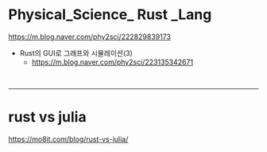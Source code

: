 # Physical_Science_ Rust _Lang

https://m.blog.naver.com/phy2sci/222829839173

- Rust의 GUI로 그래프와 시뮬레이션(3)
  - https://m.blog.naver.com/phy2sci/223135342671

<br>

<hr>


# rust vs julia

https://mo8it.com/blog/rust-vs-julia/
